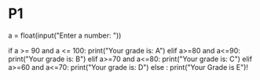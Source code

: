 # P1
a = float(input("Enter a number: "))
 
if a >= 90 and a <= 100:
    print("Your grade is: A")
elif a>=80 and a<=90:
    print("Your grade is: B")
elif a>=70 and a<=80:
    print("Your grade is: C")
elif a>=60 and a<=70:
    print("Your grade is: D")
else :
    print("Your Grade is E")!
